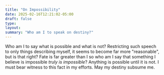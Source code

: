 ```yaml
---
title: "On Impossibility"
date: 2025-02-16T12:21:02-05:00
draft: false
type:
layout:
summary: "Who am I to speak on destiny?"
---
```


Who am I to say what is possible and what is not?
Restricting such speech to only things describing myself, it seems to become far more "reasonable", but is that right?
Fate is far greater than I so who am I say that something I believe is impossible _truly is impossible_?
Anything is possible until it is not.
I must bear witness to this fact in my efforts.
May my destiny subsume me.

